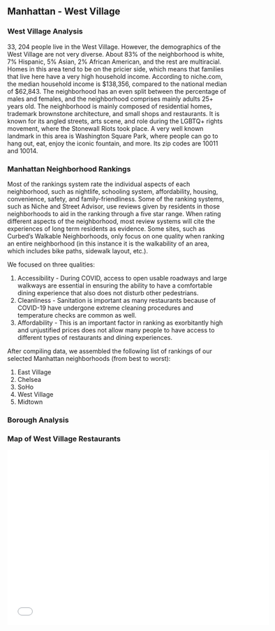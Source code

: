 ## Manhattan - West Village

### West Village Analysis
33, 204 people live in the West Village. However, the demographics of the West Village are not very diverse. About 83% of the neighborhood is white, 7% Hispanic, 5% Asian, 2% African American, and the rest are multiracial. Homes in this area tend to be on the pricier side, which means that families that live here have a very high household income. According to niche.com, the median household income is $138,356, compared to the national median of $62,843. The neighborhood has an even split between the percentage of males and females, and the neighborhood comprises mainly adults 25+ years old. The neighborhood is mainly composed of residential homes, trademark brownstone architecture, and small shops and restaurants. It is known for its angled streets, arts scene, and role during the LGBTQ+ rights movement, where the Stonewall Riots took place. A very well known landmark in this area is Washington Square Park, where people can go to hang out, eat, enjoy the iconic fountain, and more. Its zip codes are 10011 and 10014.

### Manhattan Neighborhood Rankings
Most of the rankings system rate the individual aspects of each neighborhood, such as nightlife, schooling system, affordability, housing, convenience, safety, and family-friendliness. Some of the ranking systems, such as Niche and Street Advisor, use reviews given by residents in those neighborhoods to aid in the ranking through a five star range. When rating different aspects of the neighborhood, most review systems will cite the experiences of long term residents as evidence. Some sites, such as Curbed’s Walkable Neighborhoods, only focus on one quality when ranking an entire neighborhood (in this instance it is the walkability of an area, which includes bike paths, sidewalk layout, etc.). 

We focused on three qualities: 
1. Accessibility - During COVID, access to open usable roadways and large walkways are essential in ensuring the ability to have a comfortable dining experience that also does not disturb other pedestrians.
2. Cleanliness - Sanitation is important as many restaurants because of COVID-19 have undergone extreme cleaning procedures and temperature checks are common as well.
3. Affordability - This is an important factor in ranking as exorbitantly high and unjustified prices does not allow many people to have access to different types of restaurants and dining experiences.

After compiling data, we assembled the following list of rankings of our selected Manhattan neighborhoods (from best to worst):
1. East Village
2. Chelsea
3. SoHo
4. West Village
5. Midtown


### Borough Analysis

### Map of West Village Restaurants

<dl>
  <iframe src="WestVillage.html" width="600" height="400" frameborder="0" frameborder="0" marginwidth="0" marginheight="0" allowfullscreen></iframe>
</dl>


